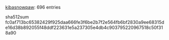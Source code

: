 [kibasnowpaw](https://github.com/kibasnowpaw): 696 entries

sha512sum fc0af713bc65382429f925daa666fe3f6be2b7f2e564fb6bf2830a9ee68315de16d38b892055f48ddf223631e5a237305e4db4c903795220967518c50f318a90
